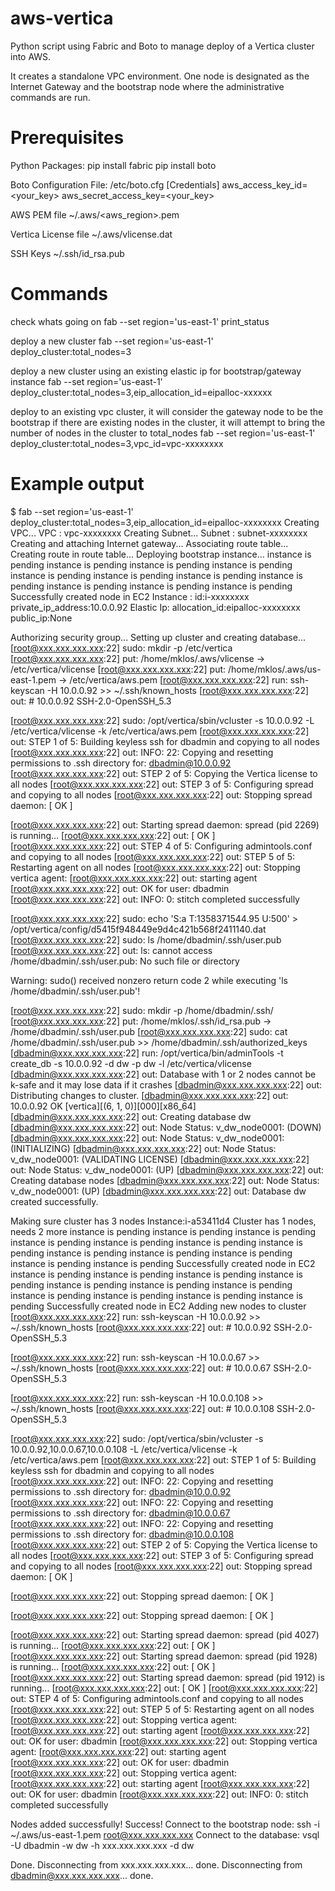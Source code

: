 aws-vertica
===========

Python script using Fabric and Boto to manage deploy of a Vertica cluster into AWS.

It creates a standalone VPC environment. One node is designated as the Internet Gateway and
the bootstrap node where the administrative commands are run.

Prerequisites
===========

Python Packages:
pip install fabric
pip install boto

Boto Configuration File:
/etc/boto.cfg
[Credentials]
aws_access_key_id=<your_key>
aws_secret_access_key=<your_key>

AWS PEM file
~/.aws/<aws_region>.pem

Vertica License file
~/.aws/vlicense.dat

SSH Keys
~/.ssh/id_rsa.pub

Commands
===========

check whats going on
fab --set region='us-east-1' print_status

deploy a new cluster
fab --set region='us-east-1' deploy_cluster:total_nodes=3

deploy a new cluster using an existing elastic ip for bootstrap/gateway instance
fab --set region='us-east-1' deploy_cluster:total_nodes=3,eip_allocation_id=eipalloc-xxxxxx

deploy to an existing vpc cluster, it will consider the gateway node to be the bootstrap
 if there are existing nodes in the cluster, it will attempt to bring the number of
 nodes in the cluster to total_nodes
fab --set region='us-east-1' deploy_cluster:total_nodes=3,vpc_id=vpc-xxxxxxxx


Example output
==============

$ fab --set region='us-east-1' deploy_cluster:total_nodes=3,eip_allocation_id=eipalloc-xxxxxxxx
Creating VPC...
	VPC : vpc-xxxxxxxx
Creating Subnet...
	Subnet : subnet-xxxxxxxx
Creating and attaching Internet gateway...
Associating route table...
Creating route in route table...
Deploying bootstrap instance...
instance is pending
instance is pending
instance is pending
instance is pending
instance is pending
instance is pending
instance is pending
instance is pending
instance is pending
instance is pending
instance is pending
Successfully created node in EC2
	Instance : id:i-xxxxxxxx private_ip_address:10.0.0.92
	Elastic Ip: allocation_id:eipalloc-xxxxxxxx public_ip:None

Authorizing security group...
Setting up cluster and creating database...
[root@xxx.xxx.xxx.xxx:22] sudo: mkdir -p /etc/vertica
[root@xxx.xxx.xxx.xxx:22] put: /home/mklos/.aws/vlicense -> /etc/vertica/vlicense
[root@xxx.xxx.xxx.xxx:22] put: /home/mklos/.aws/us-east-1.pem -> /etc/vertica/aws.pem
[root@xxx.xxx.xxx.xxx:22] run: ssh-keyscan -H 10.0.0.92 >> ~/.ssh/known_hosts
[root@xxx.xxx.xxx.xxx:22] out: # 10.0.0.92 SSH-2.0-OpenSSH_5.3

[root@xxx.xxx.xxx.xxx:22] sudo: /opt/vertica/sbin/vcluster -s 10.0.0.92 -L /etc/vertica/vlicense -k /etc/vertica/aws.pem
[root@xxx.xxx.xxx.xxx:22] out: STEP 1 of 5: Building keyless ssh for dbadmin and copying to all nodes
[root@xxx.xxx.xxx.xxx:22] out: INFO: 22: Copying and resetting permissions to .ssh directory for:   dbadmin@10.0.0.92
[root@xxx.xxx.xxx.xxx:22] out: STEP 2 of 5: Copying the Vertica license to all nodes
[root@xxx.xxx.xxx.xxx:22] out: STEP 3 of 5: Configuring spread and copying to all nodes
[root@xxx.xxx.xxx.xxx:22] out: Stopping spread daemon: [  OK  ]

[root@xxx.xxx.xxx.xxx:22] out: Starting spread daemon: spread (pid  2269) is running...
[root@xxx.xxx.xxx.xxx:22] out: [  OK  ]
[root@xxx.xxx.xxx.xxx:22] out: STEP 4 of 5: Configuring admintools.conf and copying to all nodes
[root@xxx.xxx.xxx.xxx:22] out: STEP 5 of 5: Restarting agent on all nodes
[root@xxx.xxx.xxx.xxx:22] out: Stopping vertica agent: 
[root@xxx.xxx.xxx.xxx:22] out: starting agent
[root@xxx.xxx.xxx.xxx:22] out: OK for user: dbadmin
[root@xxx.xxx.xxx.xxx:22] out: INFO: 0: stitch completed successfully

[root@xxx.xxx.xxx.xxx:22] sudo: echo 'S:a
T:1358371544.95
U:500' > /opt/vertica/config/d5415f948449e9d4c421b568f2411140.dat
[root@xxx.xxx.xxx.xxx:22] sudo: ls /home/dbadmin/.ssh/user.pub
[root@xxx.xxx.xxx.xxx:22] out: ls: cannot access /home/dbadmin/.ssh/user.pub: No such file or directory


Warning: sudo() received nonzero return code 2 while executing 'ls /home/dbadmin/.ssh/user.pub'!

[root@xxx.xxx.xxx.xxx:22] sudo: mkdir -p /home/dbadmin/.ssh/
[root@xxx.xxx.xxx.xxx:22] put: /home/mklos/.ssh/id_rsa.pub -> /home/dbadmin/.ssh/user.pub
[root@xxx.xxx.xxx.xxx:22] sudo: cat /home/dbadmin/.ssh/user.pub >> /home/dbadmin/.ssh/authorized_keys
[dbadmin@xxx.xxx.xxx.xxx:22] run: /opt/vertica/bin/adminTools -t create_db -s 10.0.0.92 -d dw -p dw -l /etc/vertica/vlicense
[dbadmin@xxx.xxx.xxx.xxx:22] out: Database with 1  or 2 nodes cannot be k-safe and it may lose data if it crashes
[dbadmin@xxx.xxx.xxx.xxx:22] out: Distributing changes to cluster.
[dbadmin@xxx.xxx.xxx.xxx:22] out: 			10.0.0.92 OK [vertica][(6, 1, 0)][000][x86_64]
[dbadmin@xxx.xxx.xxx.xxx:22] out: 	Creating database dw
[dbadmin@xxx.xxx.xxx.xxx:22] out: 	Node Status: v_dw_node0001: (DOWN) 
[dbadmin@xxx.xxx.xxx.xxx:22] out: 	Node Status: v_dw_node0001: (INITIALIZING) 
[dbadmin@xxx.xxx.xxx.xxx:22] out: 	Node Status: v_dw_node0001: (VALIDATING LICENSE) 
[dbadmin@xxx.xxx.xxx.xxx:22] out: 	Node Status: v_dw_node0001: (UP) 
[dbadmin@xxx.xxx.xxx.xxx:22] out: 	Creating database nodes
[dbadmin@xxx.xxx.xxx.xxx:22] out: 	Node Status: v_dw_node0001: (UP) 
[dbadmin@xxx.xxx.xxx.xxx:22] out: Database dw created successfully.

Making sure cluster has 3 nodes
Instance:i-a53411d4
Cluster has 1 nodes, needs 2 more
instance is pending
instance is pending
instance is pending
instance is pending
instance is pending
instance is pending
instance is pending
instance is pending
instance is pending
instance is pending
instance is pending
instance is pending
Successfully created node in EC2
instance is pending
instance is pending
instance is pending
instance is pending
instance is pending
instance is pending
instance is pending
instance is pending
instance is pending
instance is pending
instance is pending
Successfully created node in EC2
Adding new nodes to cluster
[root@xxx.xxx.xxx.xxx:22] run: ssh-keyscan -H 10.0.0.92 >> ~/.ssh/known_hosts
[root@xxx.xxx.xxx.xxx:22] out: # 10.0.0.92 SSH-2.0-OpenSSH_5.3

[root@xxx.xxx.xxx.xxx:22] run: ssh-keyscan -H 10.0.0.67 >> ~/.ssh/known_hosts
[root@xxx.xxx.xxx.xxx:22] out: # 10.0.0.67 SSH-2.0-OpenSSH_5.3

[root@xxx.xxx.xxx.xxx:22] run: ssh-keyscan -H 10.0.0.108 >> ~/.ssh/known_hosts
[root@xxx.xxx.xxx.xxx:22] out: # 10.0.0.108 SSH-2.0-OpenSSH_5.3

[root@xxx.xxx.xxx.xxx:22] sudo: /opt/vertica/sbin/vcluster -s 10.0.0.92,10.0.0.67,10.0.0.108 -L /etc/vertica/vlicense -k /etc/vertica/aws.pem
[root@xxx.xxx.xxx.xxx:22] out: STEP 1 of 5: Building keyless ssh for dbadmin and copying to all nodes
[root@xxx.xxx.xxx.xxx:22] out: INFO: 22: Copying and resetting permissions to .ssh directory for:   dbadmin@10.0.0.92
[root@xxx.xxx.xxx.xxx:22] out: INFO: 22: Copying and resetting permissions to .ssh directory for:   dbadmin@10.0.0.67
[root@xxx.xxx.xxx.xxx:22] out: INFO: 22: Copying and resetting permissions to .ssh directory for:   dbadmin@10.0.0.108
[root@xxx.xxx.xxx.xxx:22] out: STEP 2 of 5: Copying the Vertica license to all nodes
[root@xxx.xxx.xxx.xxx:22] out: STEP 3 of 5: Configuring spread and copying to all nodes
[root@xxx.xxx.xxx.xxx:22] out: Stopping spread daemon: [  OK  ]

[root@xxx.xxx.xxx.xxx:22] out: Stopping spread daemon: [  OK  ]

[root@xxx.xxx.xxx.xxx:22] out: Stopping spread daemon: [  OK  ]

[root@xxx.xxx.xxx.xxx:22] out: Starting spread daemon: spread (pid  4027) is running...
[root@xxx.xxx.xxx.xxx:22] out: [  OK  ]
[root@xxx.xxx.xxx.xxx:22] out: Starting spread daemon: spread (pid  1928) is running...
[root@xxx.xxx.xxx.xxx:22] out: [  OK  ]
[root@xxx.xxx.xxx.xxx:22] out: Starting spread daemon: spread (pid  1912) is running...
[root@xxx.xxx.xxx.xxx:22] out: [  OK  ]
[root@xxx.xxx.xxx.xxx:22] out: STEP 4 of 5: Configuring admintools.conf and copying to all nodes
[root@xxx.xxx.xxx.xxx:22] out: STEP 5 of 5: Restarting agent on all nodes
[root@xxx.xxx.xxx.xxx:22] out: Stopping vertica agent: 
[root@xxx.xxx.xxx.xxx:22] out: starting agent
[root@xxx.xxx.xxx.xxx:22] out: OK for user: dbadmin
[root@xxx.xxx.xxx.xxx:22] out: Stopping vertica agent: 
[root@xxx.xxx.xxx.xxx:22] out: starting agent
[root@xxx.xxx.xxx.xxx:22] out: OK for user: dbadmin
[root@xxx.xxx.xxx.xxx:22] out: Stopping vertica agent: 
[root@xxx.xxx.xxx.xxx:22] out: starting agent
[root@xxx.xxx.xxx.xxx:22] out: OK for user: dbadmin
[root@xxx.xxx.xxx.xxx:22] out: INFO: 0: stitch completed successfully

Nodes added successfully!
Success!
Connect to the bootstrap node:
	ssh -i ~/.aws/us-east-1.pem root@xxx.xxx.xxx.xxx
Connect to the database:
	vsql -U dbadmin -w dw -h xxx.xxx.xxx.xxx -d dw

Done.
Disconnecting from xxx.xxx.xxx.xxx... done.
Disconnecting from dbadmin@xxx.xxx.xxx.xxx... done.
